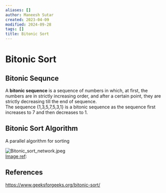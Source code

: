 ```yaml
---
aliases: []
author: Maneesh Sutar
created: 2023-04-09
modified: 2024-09-28
tags: []
title: Bitonic Sort
---
```


# Bitonic Sort

## Bitonic Sequnce

A **bitonic sequence** is a sequence of numbers in which, at first, the numbers are in strictly increasing order, and after a certain point, they are strictly decreasing till the end of sequence.  
The sequence {1,3,5,7,5,3,1} is a bitonic sequence as the sequence first increases to 7 and then decreases to 1.

## Bitonic Sort Algorithm

A parallel algorithm for sorting

![Bitonic_sort_network.jpeg](Artifacts/Bitonic_sort_network.jpeg)  
[Image ref](https://en.wikipedia.org/wiki/Bitonic_sorter#How_the_algorithm_works):

## References

<https://www.geeksforgeeks.org/bitonic-sort/>
